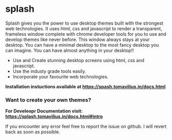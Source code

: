 # splash

Splash gives you the power to use desktop themes built with the strongest web technologies. It uses html, css and javascript to render a transparent, frameless window complete with chrome developer tools for you to use and develop themes like never before. This window always stays at your desktop. You can have a minimal desktop to the most fancy desktop you can imagine. You can have almost anything in your desktop!!

- Use and Create stunning desktop screens using html, css and javascript.
- Use the industy grade tools easily.
- Incorporate your favourite web technologies.

**Installation instuctions available at https://spash.tomavilius.in/docs.html**

### Want to create your own themes?
**For Develeopr Documentation visit: https://splash.tomavilius.in/docs.html#intro**


If you encounter any error feel free to report the issue on github. I will revert back as soon as possible.

